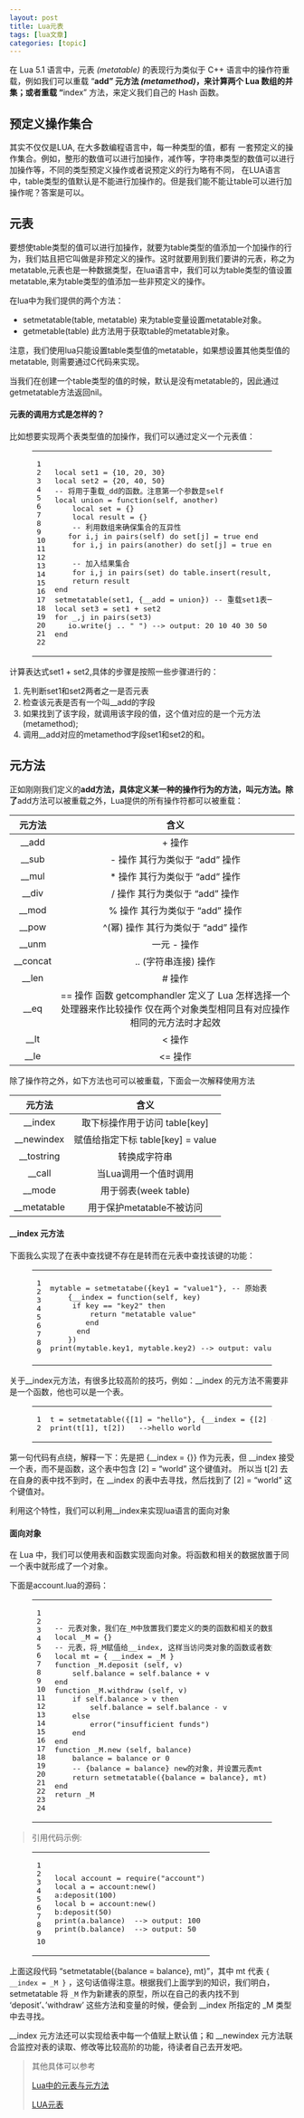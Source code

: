 ```yaml
---
layout: post
title: Lua元表 
tags: [lua文章]
categories: [topic]
---
```

<p>在 Lua 5.1 语言中，元表 <em>(metatable)</em> 的表现行为类似于 C++ 语言中的操作符重载，例如我们可以重载 “<strong>add” 元方法 <em>(metamethod)</em>，来计算两个 Lua 数组的并集；或者重载 “</strong>index” 方法，来定义我们自己的 Hash 函数。</p>
<h2 id="预定义操作集合"><a href="#预定义操作集合" class="headerlink" title="预定义操作集合"></a>预定义操作集合</h2><p>其实不仅仅是LUA, 在大多数编程语言中，每一种类型的值，都有 一套预定义的操作集合。例如，整形的数值可以进行加操作，减作等，字符串类型的数值可以进行加操作等，不同的类型预定义操作或者说预定义的行为略有不同， 在LUA语言中，table类型的值默认是不能进行加操作的。但是我们能不能让table可以进行加操作呢？答案是可以。</p>
<h2 id="元表"><a href="#元表" class="headerlink" title="元表"></a>元表</h2><p>要想使table类型的值可以进行加操作，就要为table类型的值添加一个加操作的行为，我们姑且把它叫做是非预定义的操作。这时就要用到我们要讲的元表，称之为metatable,元表也是一种数据类型，在lua语言中，我们可以为table类型的值设置metatable,来为table类型的值添加一些非预定义的操作。</p>
<p>在lua中为我们提供的两个方法：</p>
<ul>
<li>setmetatable(table, metatable) 来为table变量设置metatable对象。</li>
<li>getmetable(table) 此方法用于获取table的metatable对象。</li>
</ul>
<p>注意，我们使用lua只能设置table类型值的metatable，如果想设置其他类型值的metatable, 则需要通过C代码来实现。</p>
<p>当我们在创建一个table类型的值的时候，默认是没有metatable的，因此通过getmetatable方法返回nil。</p>
<h4 id="元表的调用方式是怎样的？"><a href="#元表的调用方式是怎样的？" class="headerlink" title="元表的调用方式是怎样的？"></a>元表的调用方式是怎样的？</h4><p>比如想要实现两个表类型值的加操作，我们可以通过定义一个元表值：</p>
<figure class="highlight lua"><table><tbody><tr><td class="gutter"><pre><div class="line">1</div><div class="line">2</div><div class="line">3</div><div class="line">4</div><div class="line">5</div><div class="line">6</div><div class="line">7</div><div class="line">8</div><div class="line">9</div><div class="line">10</div><div class="line">11</div><div class="line">12</div><div class="line">13</div><div class="line">14</div><div class="line">15</div><div class="line">16</div><div class="line">17</div><div class="line">18</div><div class="line">19</div><div class="line">20</div><div class="line">21</div><div class="line">22</div></pre></td><td class="code"><pre><div class="line"></div><div class="line"><span class="keyword">local</span> set1 = {<span class="number">10</span>, <span class="number">20</span>, <span class="number">30</span>}</div><div class="line"><span class="keyword">local</span> set2 = {<span class="number">20</span>, <span class="number">40</span>, <span class="number">50</span>}</div><div class="line"></div><div class="line"><span class="comment">-- 将用于重载_dd的函数。注意第一个参数是self</span></div><div class="line"><span class="keyword">local</span> union = <span class="function"><span class="keyword">function</span><span class="params">(self, another)</span></span></div><div class="line">    <span class="keyword">local</span> set = {}</div><div class="line">    <span class="keyword">local</span> result = {}</div><div class="line">    <span class="comment">-- 利用数组来确保集合的互异性</span></div><div class="line">  	<span class="keyword">for</span> i,j <span class="keyword">in</span> <span class="built_in">pairs</span>(self) <span class="keyword">do</span> set[j] = <span class="literal">true</span> <span class="keyword">end</span></div><div class="line">    <span class="keyword">for</span> i,j <span class="keyword">in</span> <span class="built_in">pairs</span>(another) <span class="keyword">do</span> set[j] = <span class="literal">true</span> <span class="keyword">end</span></div><div class="line">    </div><div class="line">    <span class="comment">-- 加入结果集合</span></div><div class="line">    <span class="keyword">for</span> i,j <span class="keyword">in</span> <span class="built_in">pairs</span>(set) <span class="keyword">do</span> <span class="built_in">table</span>.<span class="built_in">insert</span>(result, i) <span class="keyword">end</span></div><div class="line">    <span class="keyword">return</span> result</div><div class="line"><span class="keyword">end</span></div><div class="line"><span class="built_in">setmetatable</span>(set1, {<span class="built_in">__add</span> = union}) <span class="comment">-- 重载set1表一的__add元方法</span></div><div class="line"></div><div class="line"><span class="keyword">local</span> set3 = set1 + set2</div><div class="line"><span class="keyword">for</span> _,j <span class="keyword">in</span> <span class="built_in">pairs</span>(set3)</div><div class="line">	<span class="built_in">io</span>.<span class="built_in">write</span>(j .. <span class="string">&#34; &#34;</span>) <span class="comment">--&gt; output: 20 10 40 30 50</span></div><div class="line"><span class="keyword">end</span></div></pre></td></tr></tbody></table></figure>
<p>计算表达式set1 + set2,具体的步骤是按照一些步骤进行的：</p>
<ol>
<li>先判断set1和set2两者之一是否元表</li>
<li>检查该元表是否有一个叫__add的字段</li>
<li>如果找到了该字段，就调用该字段的值，这个值对应的是一个元方法(metamethod);</li>
<li>调用__add对应的metamethod字段set1和set2的和。</li>
</ol>
<h2 id="元方法"><a href="#元方法" class="headerlink" title="元方法"></a>元方法</h2><p>正如刚刚我们定义的<strong>add方法，具体定义某一种的操作行为的方法，叫元方法。除了</strong>add方法可以被重载之外，Lua提供的所有操作符都可以被重载：</p>
<table>
<thead>
<tr>
<th style="text-align:center">元方法</th>
<th style="text-align:center">含义</th>
</tr>
</thead>
<tbody>
<tr>
<td style="text-align:center">__add</td>
<td style="text-align:center">+ 操作</td>
</tr>
<tr>
<td style="text-align:center">__sub</td>
<td style="text-align:center">- 操作 其行为类似于 “add” 操作</td>
</tr>
<tr>
<td style="text-align:center">__mul</td>
<td style="text-align:center">* 操作 其行为类似于 “add” 操作</td>
</tr>
<tr>
<td style="text-align:center">__div</td>
<td style="text-align:center">/ 操作 其行为类似于 “add” 操作</td>
</tr>
<tr>
<td style="text-align:center">__mod</td>
<td style="text-align:center">% 操作 其行为类似于 “add” 操作</td>
</tr>
<tr>
<td style="text-align:center">__pow</td>
<td style="text-align:center">^(幂) 操作 其行为类似于 “add” 操作</td>
</tr>
<tr>
<td style="text-align:center">__unm</td>
<td style="text-align:center">一元 - 操作</td>
</tr>
<tr>
<td style="text-align:center">__concat</td>
<td style="text-align:center">.. (字符串连接) 操作</td>
</tr>
<tr>
<td style="text-align:center">__len</td>
<td style="text-align:center"># 操作</td>
</tr>
<tr>
<td style="text-align:center">__eq</td>
<td style="text-align:center">== 操作 函数 getcomphandler 定义了 Lua 怎样选择一个处理器来作比较操作 仅在两个对象类型相同且有对应操作相同的元方法时才起效</td>
</tr>
<tr>
<td style="text-align:center">__lt</td>
<td style="text-align:center">&lt; 操作</td>
</tr>
<tr>
<td style="text-align:center">__le</td>
<td style="text-align:center">&lt;= 操作</td>
</tr>
</tbody>
</table>
<p>除了操作符之外，如下方法也可可以被重载，下面会一次解释使用方法</p>
<table>
<thead>
<tr>
<th style="text-align:center">元方法</th>
<th style="text-align:center">含义</th>
</tr>
</thead>
<tbody>
<tr>
<td style="text-align:center">__index</td>
<td style="text-align:center">取下标操作用于访问 table[key]</td>
</tr>
<tr>
<td style="text-align:center">__newindex</td>
<td style="text-align:center">赋值给指定下标 table[key] = value</td>
</tr>
<tr>
<td style="text-align:center">__tostring</td>
<td style="text-align:center">转换成字符串</td>
</tr>
<tr>
<td style="text-align:center">__call</td>
<td style="text-align:center">当Lua调用一个值时调用</td>
</tr>
<tr>
<td style="text-align:center">__mode</td>
<td style="text-align:center">用于弱表(week  table)</td>
</tr>
<tr>
<td style="text-align:center">__metatable</td>
<td style="text-align:center">用于保护metatable不被访问</td>
</tr>
</tbody>
</table>
<h4 id="index-元方法"><a href="#index-元方法" class="headerlink" title="__index 元方法"></a>__index 元方法</h4><p>下面我么实现了在表中查找键不存在是转而在元表中查找该键的功能：</p>
<figure class="highlight lua"><table><tbody><tr><td class="gutter"><pre><div class="line">1</div><div class="line">2</div><div class="line">3</div><div class="line">4</div><div class="line">5</div><div class="line">6</div><div class="line">7</div><div class="line">8</div><div class="line">9</div></pre></td><td class="code"><pre><div class="line">mytable = setmetatabe({key1 = <span class="string">&#34;value1&#34;</span>}, <span class="comment">-- 原始表</span></div><div class="line">	{<span class="built_in">__index</span> = <span class="function"><span class="keyword">function</span><span class="params">(self, key)</span></span></div><div class="line">    	<span class="keyword">if</span> key == <span class="string">&#34;key2&#34;</span> <span class="keyword">then</span></div><div class="line">        	<span class="keyword">return</span> <span class="string">&#34;metatable value&#34;</span></div><div class="line">        <span class="keyword">end</span></div><div class="line">      <span class="keyword">end</span></div><div class="line">    })</div><div class="line"></div><div class="line"><span class="built_in">print</span>(mytable.key1, mytable.key2) <span class="comment">--&gt; output: value1 metatale value</span></div></pre></td></tr></tbody></table></figure>
<p>关于__index元方法，有很多比较高阶的技巧，例如：__index 的元方法不需要非是一个函数，他也可以是一个表。</p>
<figure class="highlight lua"><table><tbody><tr><td class="gutter"><pre><div class="line">1</div><div class="line">2</div></pre></td><td class="code"><pre><div class="line">t = <span class="built_in">setmetatable</span>({[<span class="number">1</span>] = <span class="string">&#34;hello&#34;</span>}, {<span class="built_in">__index</span> = {[<span class="number">2</span>] = <span class="string">&#34;world&#34;</span>}})</div><div class="line"><span class="built_in">print</span>(t[<span class="number">1</span>], t[<span class="number">2</span>])   <span class="comment">--&gt;hello world</span></div></pre></td></tr></tbody></table></figure>
<p>第一句代码有点绕，解释一下：先是把 {__index = {}} 作为元表，但 __index 接受一个表，而不是函数，这个表中包含 [2] = “world” 这个键值对。 所以当 t[2] 去在自身的表中找不到时，在 __index 的表中去寻找，然后找到了 [2] = “world” 这个键值对。</p>
<p>利用这个特性，我们可以利用__index来实现lua语言的面向对象</p>
<h4 id="面向对象"><a href="#面向对象" class="headerlink" title="面向对象"></a>面向对象</h4><p>在 Lua 中，我们可以使用表和函数实现面向对象。将函数和相关的数据放置于同一个表中就形成了一个对象。</p>
<p>下面是account.lua的源码：</p>
<figure class="highlight lua"><table><tbody><tr><td class="gutter"><pre><div class="line">1</div><div class="line">2</div><div class="line">3</div><div class="line">4</div><div class="line">5</div><div class="line">6</div><div class="line">7</div><div class="line">8</div><div class="line">9</div><div class="line">10</div><div class="line">11</div><div class="line">12</div><div class="line">13</div><div class="line">14</div><div class="line">15</div><div class="line">16</div><div class="line">17</div><div class="line">18</div><div class="line">19</div><div class="line">20</div><div class="line">21</div><div class="line">22</div><div class="line">23</div><div class="line">24</div></pre></td><td class="code"><pre><div class="line"><span class="comment">-- 元表对象，我们在_M中放置我们要定义的类的函数和相关的数据</span></div><div class="line"><span class="keyword">local</span> _M = {}</div><div class="line"><span class="comment">-- 元表，将_M赋值给__index, 这样当访问类对象的函数或者数据时找不到，就会调用_M中的</span></div><div class="line"><span class="keyword">local</span> mt = { <span class="built_in">__index</span> = _M }</div><div class="line"></div><div class="line"><span class="function"><span class="keyword">function</span> _M.deposit <span class="params">(self, v)</span></span></div><div class="line">    self.balance = self.balance + v</div><div class="line"><span class="keyword">end</span></div><div class="line"></div><div class="line"><span class="function"><span class="keyword">function</span> _M.withdraw <span class="params">(self, v)</span></span></div><div class="line">    <span class="keyword">if</span> self.balance &gt; v <span class="keyword">then</span></div><div class="line">        self.balance = self.balance - v</div><div class="line">    <span class="keyword">else</span></div><div class="line">        <span class="built_in">error</span>(<span class="string">&#34;insufficient funds&#34;</span>)</div><div class="line">    <span class="keyword">end</span></div><div class="line"><span class="keyword">end</span></div><div class="line"></div><div class="line"><span class="function"><span class="keyword">function</span> _M.new <span class="params">(self, balance)</span></span></div><div class="line">    balance = balance <span class="keyword">or</span> <span class="number">0</span></div><div class="line">  	<span class="comment">-- {balance = balance} new的对象，并设置元表mt</span></div><div class="line">    <span class="keyword">return</span> <span class="built_in">setmetatable</span>({balance = balance}, mt)</div><div class="line"><span class="keyword">end</span></div><div class="line"></div><div class="line"><span class="keyword">return</span> _M</div></pre></td></tr></tbody></table></figure>
<blockquote>
<p>引用代码示例:</p>
</blockquote>
<figure class="highlight lua"><table><tbody><tr><td class="gutter"><pre><div class="line">1</div><div class="line">2</div><div class="line">3</div><div class="line">4</div><div class="line">5</div><div class="line">6</div><div class="line">7</div><div class="line">8</div><div class="line">9</div><div class="line">10</div></pre></td><td class="code"><pre><div class="line"><span class="keyword">local</span> account = <span class="built_in">require</span>(<span class="string">&#34;account&#34;</span>)</div><div class="line"></div><div class="line"><span class="keyword">local</span> a = account:new()</div><div class="line">a:deposit(<span class="number">100</span>)</div><div class="line"></div><div class="line"><span class="keyword">local</span> b = account:new()</div><div class="line">b:deposit(<span class="number">50</span>)</div><div class="line"></div><div class="line"><span class="built_in">print</span>(a.balance)  <span class="comment">--&gt; output: 100</span></div><div class="line"><span class="built_in">print</span>(b.balance)  <span class="comment">--&gt; output: 50</span></div></pre></td></tr></tbody></table></figure>
<p>上面这段代码 “setmetatable({balance = balance}, mt)”，其中 mt 代表 <code>{ __index = _M }</code> ，这句话值得注意。根据我们上面学到的知识，我们明白，setmetatable 将 <code>_M</code> 作为新建表的原型，所以在自己的表内找不到 ‘deposit’、’withdraw’ 这些方法和变量的时候，便会到 __index 所指定的 _M 类型中去寻找。</p>
<p>__index 元方法还可以实现给表中每一个值赋上默认值；和 __newindex 元方法联合监控对表的读取、修改等比较高阶的功能，待读者自己去开发吧。</p>
<blockquote>
<p>其他具体可以参考</p>
<p><a href="http://www.jellythink.com/archives/511" target="_blank" rel="external noopener noreferrer">Lua中的元表与元方法</a></p>
<p><a href="https://moonbingbing.gitbooks.io/openresty-best-practices/content/lua/metatable.html" target="_blank" rel="external noopener noreferrer">LUA元表</a></p>
</blockquote>